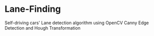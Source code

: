 # Lane-Finding
 Self-driving cars' Lane detection algorithm using OpenCV Canny Edge Detection and Hough Transformation
